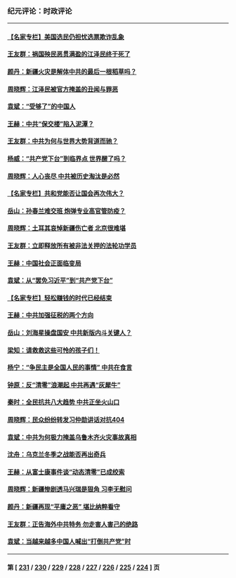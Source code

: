 ### 纪元评论：时政评论
---
#### [【名家专栏】美国选民仍担忧选票欺诈乱象](../../pages/nsc1025/n13875447.md) 
#### [王友群：祸国殃民恶贯满盈的江泽民终于死了](../../pages/nsc1025/n13876096.md) 
#### [颜丹：新疆火灾是解体中共的最后一根稻草吗？](../../pages/nsc1025/n13876157.md) 
#### [周晓辉：江泽民被官方掩盖的丑闻与罪恶](../../pages/nsc1025/n13876133.md) 
#### [袁斌：“受够了”的中国人](../../pages/nsc1025/n13875984.md) 
#### [王赫：中共“保交楼”陷入泥潭？](../../pages/nsc1025/n13875968.md) 
#### [王友群：中共为何与世界大势背道而驰？](../../pages/nsc1025/n13875638.md) 
#### [杨威：“共产党下台”到临界点 世界醒了吗？](../../pages/nsc1025/n13875696.md) 
#### [周晓辉：人心丧尽 中共被历史淘汰是必然](../../pages/nsc1025/n13875535.md) 
#### [【名家专栏】共和党能否让国会再次伟大？](../../pages/nsc1025/n13875440.md) 
#### [岳山：孙春兰难交班 炮弹专业高官管防疫？](../../pages/nsc1025/n13875285.md) 
#### [周晓辉：土耳其哀悼新疆伤亡者 北京很难堪](../../pages/nsc1025/n13875320.md) 
#### [王友群：立即释放所有被非法关押的法轮功学员](../../pages/nsc1025/n13874120.md) 
#### [王赫：中国社会正面临变局](../../pages/nsc1025/n13875105.md) 
#### [袁斌：从“罢免习近平”到“共产党下台”](../../pages/nsc1025/n13874829.md) 
#### [【名家专栏】轻松赚钱的时代已经结束](../../pages/nsc1025/n13872276.md) 
#### [王赫：中共加强征税的两个方向](../../pages/nsc1025/n13874805.md) 
#### [岳山：刘海星操盘国安 中共新版内斗关键人？](../../pages/nsc1025/n13874049.md) 
#### [梁知：请救救这些可怜的孩子们！](../../pages/nsc1025/n13874533.md) 
#### [杨宁：“争民主是全国人民的事情” 中共在食言](../../pages/nsc1025/n13874502.md) 
#### [钟原：反“清零”浪潮起 中共再遇“灰犀牛”](../../pages/nsc1025/n13874313.md) 
#### [秦时：全民抗共八大趋势 中共正坐火山口](../../pages/nsc1025/n13874244.md) 
#### [周晓辉：民众纷纷转发习仲勋讲话对抗404](../../pages/nsc1025/n13874155.md) 
#### [袁斌：中共为何极力掩盖乌鲁木齐火灾事故真相](../../pages/nsc1025/n13873970.md) 
#### [沈舟：乌克兰冬季之战能否再出奇兵](../../pages/nsc1025/n13873921.md) 
#### [王赫：从富士康事件谈“动态清零”已成绞索](../../pages/nsc1025/n13873854.md) 
#### [周晓辉：新疆惨剧透马兴瑞是狠角 习李无慰问](../../pages/nsc1025/n13873817.md) 
#### [颜丹：新疆再现“平庸之恶” 堪比纳粹看守](../../pages/nsc1025/n13873805.md) 
#### [王友群：正告海外中共特务 勿走害人害己的绝路](../../pages/nsc1025/n13873818.md) 
#### [袁斌：当越来越多中国人喊出“打倒共产党”时](../../pages/nsc1025/n13873487.md) 

---
#### 第 [ [231](./231.md) / [230](./230.md) / [229](./229.md) / [228](./228.md) / [227](./227.md) / [226](./226.md) / [225](./225.md) / [224](./224.md) ] 页

